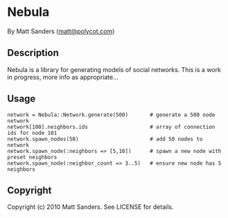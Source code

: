 Nebula
======

By Matt Sanders (matt@polycot.com)


Description
-----------

Nebula is a library for generating models of social networks. This is a work in progress, more info as appropriate...

Usage
-----

    network = Nebula::Network.generate(500)       # generate a 500 node network
    network[100].neighbors.ids                    # array of connection ids for node 101
    network.spawn_nodes(50)                       # add 50 nodes to network
    network.spawn_node(:neighbors => [5,10])      # spawn a new node with preset neighbors
    network.spawn_node(:neighbor_count => 3..5)   # ensure new node has 5 neighbors

Copyright
---------

Copyright (c) 2010 Matt Sanders. See LICENSE for details.